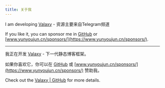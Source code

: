 ```yaml
---
title: 关于我
---
```


I am developing [Valaxy](https://github.com/YunYouJun/valaxy) - 资源主要来自Telegram频道

If you like it, you can sponsor me in [GitHub](https://github.com/sponsors/YunYouJun) or [www.yunyoujun.cn/sponsors/](https://www.yunyoujun.cn/sponsors/).

---

我正在开发 [Valaxy](https://github.com/YunYouJun/valaxy) - 下一代静态博客框架。

如果你喜欢它，你可以在 [GitHub](https://github.com/sponsors/YunYouJun) 或 [www.yunyoujun.cn/sponsors/](https://www.yunyoujun.cn/sponsors/) 赞助我。

Check out the [Valaxy | GitHub](https://github.com/YunYouJun/valaxy) for more details.
